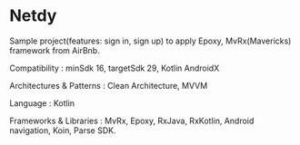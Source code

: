 # Netdy
Sample project(features: sign in, sign up) to apply Epoxy, MvRx(Mavericks) framework from AirBnb.

Compatibility : minSdk 16, targetSdk 29, Kotlin AndroidX

Architectures & Patterns : Clean Architecture, MVVM

Language : Kotlin

Frameworks & Libraries : MvRx, Epoxy, RxJava, RxKotlin, Android navigation, Koin, Parse SDK.
